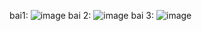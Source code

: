 bai1: 
![image](https://user-images.githubusercontent.com/86067685/233849966-4ffded81-132e-4ce2-837c-93b196c207a6.png)
bai 2: 
![image](https://user-images.githubusercontent.com/86067685/233850004-8dfb60f2-4504-4e6b-a614-6b74378cf4cc.png)
bai 3:
![image](https://user-images.githubusercontent.com/86067685/233849686-6852726e-5191-403f-8933-f74c67d914de.png)
